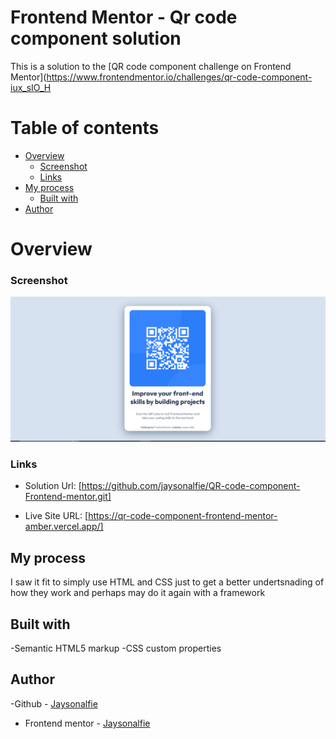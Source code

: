 # Frontend Mentor - Qr code component solution

This is a solution to the [QR code component challenge on Frontend Mentor](https://www.frontendmentor.io/challenges/qr-code-component-iux_sIO_H

# Table of contents
- [Overview](#overview)
  - [Screenshot](#screenshot)
  - [Links](#links)
- [My process](#myprocess)
  - [Built with](#built-with)
- [Author](#author)

# Overview

### Screenshot

![](./qr%20code.PNG)

### Links
- Solution Url: [https://github.com/jaysonalfie/QR-code-component-Frontend-mentor.git]

- Live Site URL: [https://qr-code-component-frontend-mentor-amber.vercel.app/]

## My process
I saw it fit to simply use HTML and CSS just to get a better undertsnading of how they work and perhaps may do it again with a framework

## Built with
-Semantic HTML5 markup
-CSS custom properties

## Author
-Github - [Jaysonalfie](https://github.com/jaysonalfie)
- Frontend mentor - [Jaysonalfie](https://www.frontendmentor.io/profile/jaysonalfie)